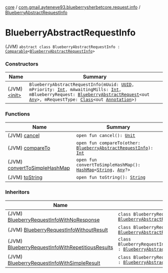 [core](../../index.md) / [com.gmail.ayteneve93.blueberrysherbetcore.request.info](../index.md) / [BlueberryAbstractRequestInfo](./index.md)

# BlueberryAbstractRequestInfo

(JVM) `abstract class BlueberryAbstractRequestInfo : `[`Comparable`](https://kotlinlang.org/api/latest/jvm/stdlib/kotlin/-comparable/index.html)`<`[`BlueberryAbstractRequestInfo`](./index.md)`>`

### Constructors

| Name | Summary |
|---|---|
| (JVM) [&lt;init&gt;](-init-.md) | `BlueberryAbstractRequestInfo(mUuid: `[`UUID`](https://docs.oracle.com/javase/6/docs/api/java/util/UUID.html)`, mPriority: `[`Int`](https://kotlinlang.org/api/latest/jvm/stdlib/kotlin/-int/index.html)`, mAwaitingMills: `[`Int`](https://kotlinlang.org/api/latest/jvm/stdlib/kotlin/-int/index.html)`, mBlueberryRequest: `[`BlueberryAbstractRequest`](../../com.gmail.ayteneve93.blueberrysherbetcore.request/-blueberry-abstract-request/index.md)`<out `[`Any`](https://kotlinlang.org/api/latest/jvm/stdlib/kotlin/-any/index.html)`>, mRequestType: `[`Class`](https://docs.oracle.com/javase/6/docs/api/java/lang/Class.html)`<out `[`Annotation`](https://kotlinlang.org/api/latest/jvm/stdlib/kotlin/-annotation/index.html)`>)` |

### Functions

| Name | Summary |
|---|---|
| (JVM) [cancel](cancel.md) | `open fun cancel(): `[`Unit`](https://kotlinlang.org/api/latest/jvm/stdlib/kotlin/-unit/index.html) |
| (JVM) [compareTo](compare-to.md) | `open fun compareTo(other: `[`BlueberryAbstractRequestInfo`](./index.md)`): `[`Int`](https://kotlinlang.org/api/latest/jvm/stdlib/kotlin/-int/index.html) |
| (JVM) [convertToSimpleHashMap](convert-to-simple-hash-map.md) | `open fun convertToSimpleHashMap(): `[`HashMap`](https://kotlinlang.org/api/latest/jvm/stdlib/kotlin.collections/-hash-map/index.html)`<`[`String`](https://kotlinlang.org/api/latest/jvm/stdlib/kotlin/-string/index.html)`, `[`Any`](https://kotlinlang.org/api/latest/jvm/stdlib/kotlin/-any/index.html)`?>` |
| (JVM) [toString](to-string.md) | `open fun toString(): `[`String`](https://kotlinlang.org/api/latest/jvm/stdlib/kotlin/-string/index.html) |

### Inheritors

| Name | Summary |
|---|---|
| (JVM) [BlueberryRequestInfoWithNoResponse](../-blueberry-request-info-with-no-response/index.md) | `class BlueberryRequestInfoWithNoResponse : `[`BlueberryAbstractRequestInfo`](./index.md) |
| (JVM) [BlueberryRequestInfoWithoutResult](../-blueberry-request-info-without-result/index.md) | `class BlueberryRequestInfoWithoutResult : `[`BlueberryAbstractRequestInfo`](./index.md) |
| (JVM) [BlueberryRequestInfoWithRepetitiousResults](../-blueberry-request-info-with-repetitious-results/index.md) | `class BlueberryRequestInfoWithRepetitiousResults<ReturnType> : `[`BlueberryAbstractRequestInfo`](./index.md) |
| (JVM) [BlueberryRequestInfoWithSimpleResult](../-blueberry-request-info-with-simple-result/index.md) | `class BlueberryRequestInfoWithSimpleResult<ReturnType> : `[`BlueberryAbstractRequestInfo`](./index.md) |
